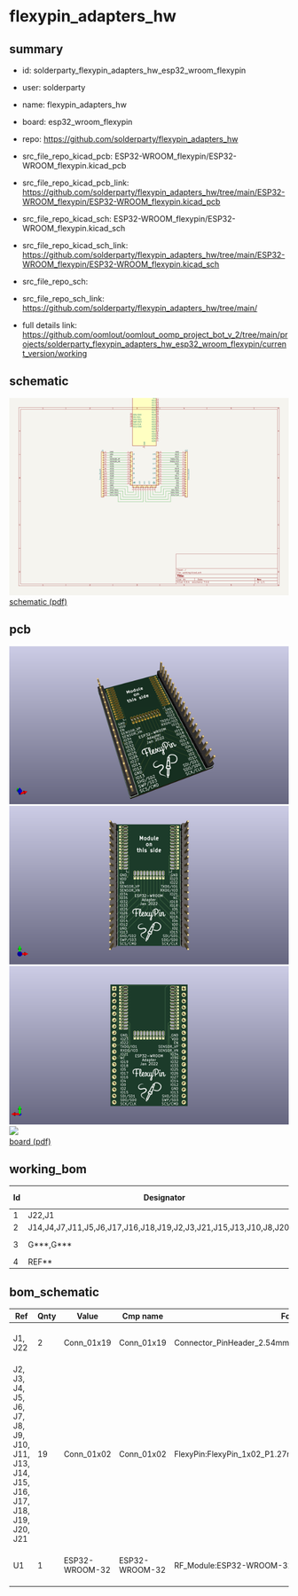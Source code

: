 # flexypin_adapters_hw
 
## summary 
* id: solderparty_flexypin_adapters_hw_esp32_wroom_flexypin
* user: solderparty
* name: flexypin_adapters_hw
* board: esp32_wroom_flexypin
* repo: https://github.com/solderparty/flexypin_adapters_hw
* src_file_repo_kicad_pcb: ESP32-WROOM_flexypin/ESP32-WROOM_flexypin.kicad_pcb
* src_file_repo_kicad_pcb_link: https://github.com/solderparty/flexypin_adapters_hw/tree/main/ESP32-WROOM_flexypin/ESP32-WROOM_flexypin.kicad_pcb
* src_file_repo_kicad_sch: ESP32-WROOM_flexypin/ESP32-WROOM_flexypin.kicad_sch
* src_file_repo_kicad_sch_link: https://github.com/solderparty/flexypin_adapters_hw/tree/main/ESP32-WROOM_flexypin/ESP32-WROOM_flexypin.kicad_sch

* src_file_repo_sch: 
* src_file_repo_sch_link: https://github.com/solderparty/flexypin_adapters_hw/tree/main/
* full details link: https://github.com/oomlout/oomlout_oomp_project_bot_v_2/tree/main/projects/solderparty_flexypin_adapters_hw_esp32_wroom_flexypin/current_version/working  

## schematic  
![](working_schematic_600.png)  
[schematic (pdf)](working_schematic.pdf) 






















## pcb  
![](working_3d_600.png) 
![](working_3d_front_600.png)  
![](working_3d_back_600.png)  
![](working_600.png)  
[board (pdf)](working.pdf)  

## working_bom
| Id | Designator | Footprint | Quantity | Designation | Supplier and ref |  | None | 
| --- | --- | --- | --- | --- | --- | --- | --- | 
| 1 | J22,J1 | PinHeader_1x19_P2.54mm_Vertical | 2 | Conn_01x19 |  |  | [''] | 
| 2 | J14,J4,J7,J11,J5,J6,J17,J16,J18,J19,J2,J3,J21,J15,J13,J10,J8,J20,J9 | FlexyPin_1x02_P1.27mm | 19 | Conn_01x02 |  |  | [''] | 
| 3 | G***,G*** | SolderParty-New-Logo_10x8.5mm_SilkScreen | 2 | LOGO |  |  | [''] | 
| 4 | REF** | Fiducial_0.5mm_Mask1.5mm | 1 | Fiducial_0.5mm_Mask1.5mm |  |  | [''] | 


## bom_schematic
| Ref | Qnty | Value | Cmp name | Footprint | Description | Vendor | DNP | 
| --- | --- | --- | --- | --- | --- | --- | --- | 
| J1, J22 | 2 | Conn_01x19 | Conn_01x19 | Connector_PinHeader_2.54mm:PinHeader_1x19_P2.54mm_Vertical | Generic connector, single row, 01x19, script generated (kicad-library-utils/schlib/autogen/connector/) |  |  | 
| J2, J3, J4, J5, J6, J7, J8, J9, J10, J11, J13, J14, J15, J16, J17, J18, J19, J20, J21 | 19 | Conn_01x02 | Conn_01x02 | FlexyPin:FlexyPin_1x02_P1.27mm | Generic connector, single row, 01x02, script generated (kicad-library-utils/schlib/autogen/connector/) |  |  | 
| U1 | 1 | ESP32-WROOM-32 | ESP32-WROOM-32 | RF_Module:ESP32-WROOM-32 | RF Module, ESP32-D0WDQ6 SoC, Wi-Fi 802.11b/g/n, Bluetooth, BLE, 32-bit, 2.7-3.6V, onboard antenna, SMD |  |  | 



